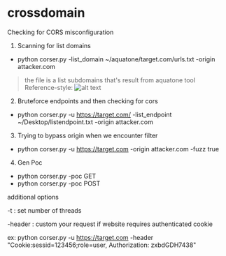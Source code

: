 # crossdomain
Checking for CORS misconfiguration
1. Scanning for list domains
* python corser.py -list_domain ~/aquatone/target.com/urls.txt -origin attacker.com

>the file is a list subdomains that's result from aquatone tool
Reference-style: 
![alt text](https://ibb.co/fhdVby)

2. Bruteforce endpoints and then checking for cors
* python corser.py -u https://target.com/ -list_endpoint ~/Desktop/listendpoint.txt -origin attacker.com

3. Trying to bypass origin when we encounter filter
* python corser.py -u https://target.com -origin attacker.com -fuzz true

4. Gen Poc
* python corser.py -poc GET
* python corser.py -poc POST

additional options

-t : set number of threads

-header : custom your request if website requires authenticated cookie

ex: python corser.py -u https://target.com -header "Cookie:sessid=123456;role=user, Authorization: zxbdGDH7438"
